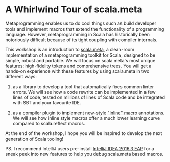 # A Whirlwind Tour of scala.meta

Metaprogramming enables us to do cool things such as build developer tools and implement macros that extend the functionality of a programming language.
However, metaprogramming in Scala has historically been notoriously difficult because of its tight coupling with compiler internals.

This workshop is an introduction to [scala.meta][scalameta], a clean-room implementation of a metaprogramming toolkit for Scala, designed to be simple, robust and portable.
We will focus on scala.meta's most unique features: high-fidelity tokens and comprehensive trees.
You will get a hands-on experience with these features by using scala.meta in two different ways:

1. as a library to develop a tool that automatically fixes common linter errors.
   We will see how a code rewrite can be implemented in a few lines of code, tested on millions of lines of Scala code and be integrated with SBT and your favourite IDE.

2. as a compiler plugin to implement new-style ["inline" macro][inline] annotations.
   We will see how inline style macros offer a much lower learning curve compared to scala.reflect macros.

At the end of the workshop, I hope you will be inspired to develop the next generation of Scala tooling!

PS. I recommend IntelliJ users pre-install [IntelliJ IDEA 2016.3 EAP][eap] for a sneak peek into new features to help you debug scala.meta based macros.

[scalameta]: http://scalameta.org/
[eap]: https://confluence.jetbrains.com/display/IDEADEV/IDEA+2016.3+EAP
[inline]: https://gist.github.com/xeno-by/9d7a709b1ba7c2ee64cfedcc5d264bd5
